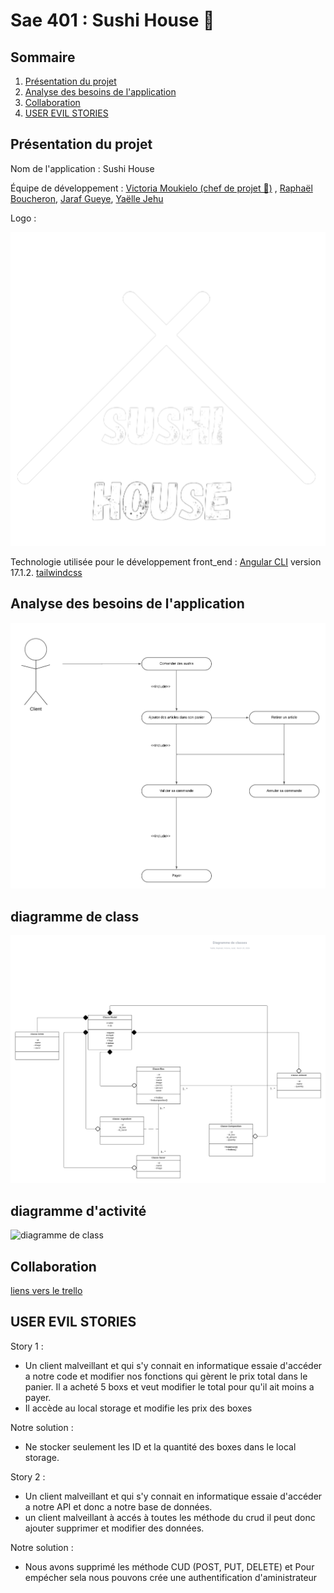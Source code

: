 # Sae 401 : Sushi House 🍣

## Sommaire

1. [Présentation du projet](#présentation-du-projet)
2. [Analyse des besoins de l'application](#analyse-des-besoins-de-lapplication)
3. [Collaboration](#collaboration)
4. [USER EVIL STORIES](#user-evil-stories)

## Présentation du projet

Nom de l'application : Sushi House

Équipe de développement :  [Victoria Moukielo (chef de projet 👑)](https://github.com/Torycia) , [Raphaël Boucheron](https://github.com/rboucheron), [Jaraf Gueye](https://github.com/JarafG), [Yaëlle Jehu](https://github.com/Yalou09)


Logo : 

  ![Logo Sushi House](./src/assets/images/logoo.png)


Technologie utilisée pour le développement front_end : [Angular CLI](https://github.com/angular/angular-cli) version 17.1.2.
[tailwindcss](https://tailwindcss.com/)


## Analyse des besoins de l'application 
![ diagramme de Use Case ](./src/assets/images/User%20case.png)

## diagramme de class

![ diagramme de class ](./src/assets/images/Diagramme%20de%20classes%20Lucidchart.png)

## diagramme d'activité

![ diagramme de class ](./src/assets/images/diagramme%20d'activité.png)

## Collaboration 

[liens vers le trello](https://trello.com/invite/b/bB11rJYZ/ATTIa3332ba1b0ecb6a44310823187a12c4757D9D428/sae-401)


## USER EVIL STORIES

Story 1 :
- Un client malveillant et qui s'y connait en informatique essaie d'accéder a notre code et modifier nos fonctions qui gèrent le prix total dans le panier. Il a acheté 5 boxs et veut modifier le total pour qu'il ait moins a payer.
- Il accède au local storage et modifie les prix des boxes

Notre solution : 
- Ne stocker seulement les ID et la quantité des boxes dans le local storage.


Story 2 : 
- Un client malveillant et qui s'y connait en informatique essaie d'accéder a notre API et donc a notre base de données.
- un client malveillant à accés à toutes les méthode du  crud il peut donc ajouter supprimer et modifier des données.  

Notre solution : 
- Nous avons supprimé les méthode CUD (POST, PUT, DELETE) et Pour empécher sela nous pouvons crée une authentification d'aministrateur




